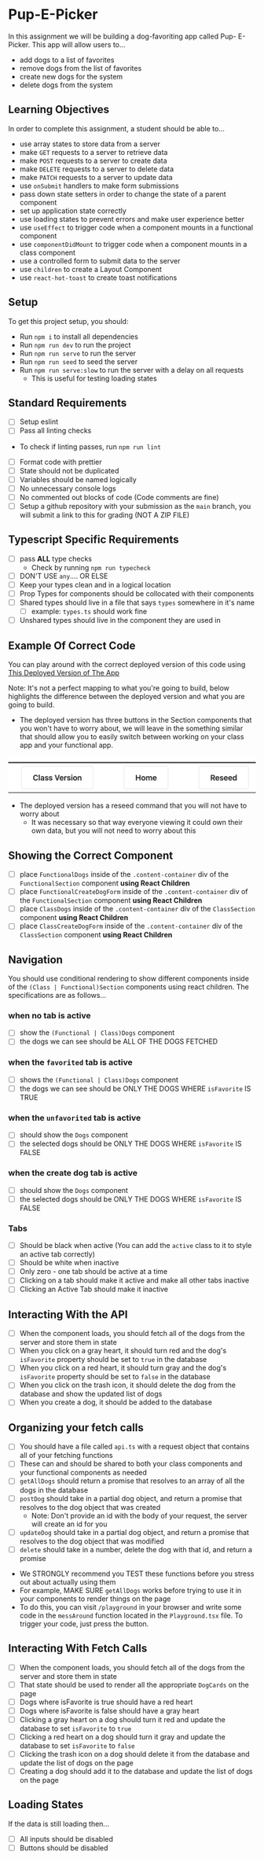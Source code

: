# Pup-E-Picker

In this assignment we will be building a dog-favoriting app called Pup- E-Picker. This app will allow users to...

- add dogs to a list of favorites
- remove dogs from the list of favorites
- create new dogs for the system
- delete dogs from the system

## Learning Objectives

In order to complete this assignment, a student should be able to...

- use array states to store data from a server
- make `GET` requests to a server to retrieve data
- make `POST` requests to a server to create data
- make `DELETE` requests to a server to delete data
- make `PATCH` requests to a server to update data
- use `onSubmit` handlers to make form submissions
- pass down state setters in order to change the state of a parent component
- set up application state correctly
- use loading states to prevent errors and make user experience better
- use `useEffect` to trigger code when a component mounts in a functional component
- use `componentDidMount` to trigger code when a component mounts in a class component
- use a controlled form to submit data to the server
- use `children` to create a Layout Component
- use `react-hot-toast` to create toast notifications

## Setup

To get this project setup, you should:

- Run `npm i` to install all dependencies
- Run `npm run dev` to run the project
- Run `npm run serve` to run the server
- Run `npm run seed` to seed the server
- Run `npm run serve:slow` to run the server with a delay on all requests
  - This is useful for testing loading states

## Standard Requirements

- [ ] Setup eslint
- [ ] Pass all linting checks

- To check if linting passes, run `npm run lint`

- [ ] Format code with prettier
- [ ] State should not be duplicated
- [ ] Variables should be named logically
- [ ] No unnecessary console logs
- [ ] No commented out blocks of code (Code comments are fine)
- [ ] Setup a github repository with your submission as the `main` branch, you will submit a link to this for grading (NOT A ZIP FILE)

## Typescript Specific Requirements

- [ ] pass **ALL** type checks
  - Check by running `npm run typecheck`
- [ ] DON'T USE `any`.... OR ELSE
- [ ] Keep your types clean and in a logical location
- [ ] Prop Types for components should be collocated with their components
- [ ] Shared types should live in a file that says `types` somewhere in it's name
  - [ ] example: `types.ts` should work fine
- [ ] Unshared types should live in the component they are used in

## Example Of Correct Code

You can play around with the correct deployed version of this code using [This Deployed Version of The App](https://pup-e-picker-live-frontend.vercel.app/)

Note: It's not a perfect mapping to what you're going to build, below highlights the difference between the deployed version and what you are going to build.

- The deployed version has three buttons in the Section components that you won't have to worry about, we will leave in the something similar that should allow you to easily switch between working on your class app and your functional app.

![Links you won't have](./public/links-you-wont-have.png)

- The deployed version has a reseed command that you will not have to worry about
  - It was necessary so that way everyone viewing it could own their own data, but you will not need to worry about this

## Showing the Correct Component

- [ ] place `FunctionalDogs` inside of the `.content-container` div of the `FunctionalSection` component **using React Children**
- [ ] place `FunctionalCreateDogForm` inside of the `.content-container` div of the `FunctionalSection` component **using React Children**
- [ ] place `ClassDogs` inside of the `.content-container` div of the `ClassSection` component **using React Children**
- [ ] place `ClassCreateDogForm` inside of the `.content-container` div of the `ClassSection` component **using React Children**

## Navigation

You should use conditional rendering to show different components inside of the `(Class | Functional)Section` components using react children. The specifications are as follows...

### when no tab is active

- [ ] show the `(Functional | Class)Dogs` component
- [ ] the dogs we can see should be ALL OF THE DOGS FETCHED

### when the `favorited` tab is active

- [ ] shows the `(Functional | Class)Dogs` component
- [ ] the dogs we can see should be ONLY THE DOGS WHERE `isFavorite` IS TRUE

### when the `unfavorited` tab is active

- [ ] should show the `Dogs` component
- [ ] the selected dogs should be ONLY THE DOGS WHERE `isFavorite` IS FALSE

### when the create dog tab is active

- [ ] should show the `Dogs` component
- [ ] the selected dogs should be ONLY THE DOGS WHERE `isFavorite` IS FALSE

### Tabs

- [ ] Should be black when active (You can add the `active` class to it to style an active tab correctly)
- [ ] Should be white when inactive
- [ ] Only zero - one tab should be active at a time
- [ ] Clicking on a tab should make it active and make all other tabs inactive
- [ ] Clicking an Active Tab should make it inactive

## Interacting With the API

- [ ] When the component loads, you should fetch all of the dogs from the server and store them in state
- [ ] When you click on a gray heart, it should turn red and the dog's `isFavorite` property should be set to `true` in the database
- [ ] When you click on a red heart, it should turn gray and the dog's `isFavorite` property should be set to `false` in the database
- [ ] When you click on the trash icon, it should delete the dog from the database and show the updated list of dogs
- [ ] When you create a dog, it should be added to the database

## Organizing your fetch calls

- [ ] You should have a file called `api.ts` with a request object that contains all of your fetching functions
- [ ] These can and should be shared to both your class components and your functional components as needed
- [ ] `getAllDogs` should return a promise that resolves to an array of all the dogs in the database
- [ ] `postDog` should take in a partial dog object, and return a promise that resolves to the dog object that was created
  - Note: Don't provide an id with the body of your request, the server will create an id for you
- [ ] `updateDog` should take in a partial dog object, and return a promise that resolves to the dog object that was modified
- [ ] `delete` should take in a number, delete the dog with that id, and return a promise

- We STRONGLY recommend you TEST these functions before you stress out about actually using them
- For example, MAKE SURE `getAllDogs` works before trying to use it in your components to render things on the page
- To do this, you can visit `/playground` in your browser and write some code in the `messAround` function located in the `Playground.tsx` file. To trigger your code, just press the button.

## Interacting With Fetch Calls

- [ ] When the component loads, you should fetch all of the dogs from the server and store them in state
- [ ] That state should be used to render all the appropriate `DogCards` on the page
- [ ] Dogs where isFavorite is true should have a red heart
- [ ] Dogs where isFavorite is false should have a gray heart
- [ ] Clicking a gray heart on a dog should turn it red and update the database to set `isFavorite` to `true`
- [ ] Clicking a red heart on a dog should turn it gray and update the database to set `isFavorite` to `false`
- [ ] Clicking the trash icon on a dog should delete it from the database and update the list of dogs on the page
- [ ] Creating a dog should add it to the database and update the list of dogs on the page

## Loading States

If the data is still loading then...

- [ ] All inputs should be disabled
- [ ] Buttons should be disabled
